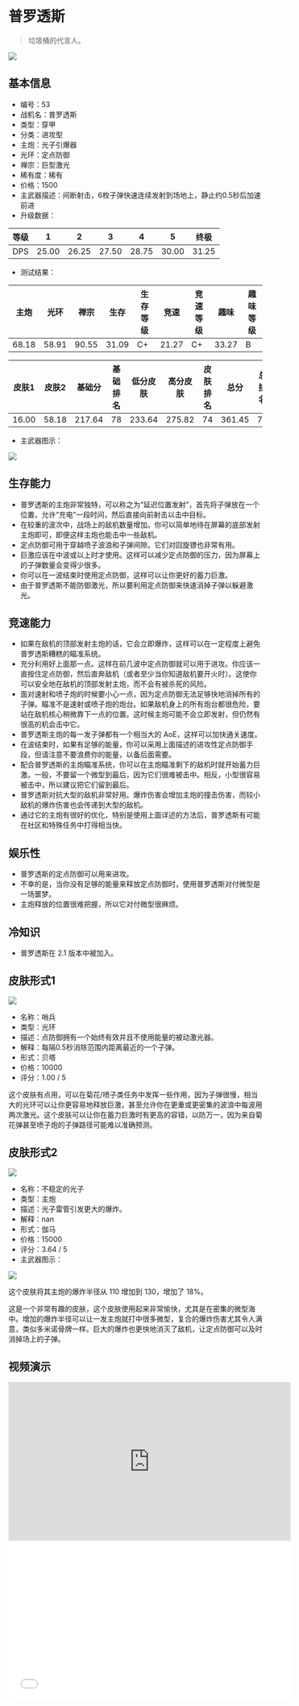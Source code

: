 # 普罗透斯

> 垃圾桶的代言人。

<img src="/ships/ship_53.png" style={{zoom:1}}/>

## 基本信息

- 编号：53
- 战机名：普罗透斯
- 类型：穿甲
- 分类：进攻型
- 主炮：光子引爆器
- 光环：定点防御
- 禅宗：巨型激光
- 稀有度：稀有
- 价格：1500
- 主武器描述：间断射击，6枚子弹快速连续发射到场地上，静止约0.5秒后加速前进
- 升级数据：

| 等级 | 1 | 2 | 3 | 4 | 5 | 终极 |
|--|--|--|--|--|--|--|
| DPS | 25.00 | 26.25 | 27.50 | 28.75 | 30.00 | 31.25 |

- 测试结果：

| 主炮 | 光环 | 禅宗 | 生存 | 生存等级 | 竞速 | 竞速等级 | 趣味 | 趣味等级 |
|--|--|--|--|--|--|--|--|--|
| 68.18 | 58.91 | 90.55 | 31.09 | C+ | 21.27 | C+ | 33.27 | B |

| 皮肤1 | 皮肤2 | 基础分 | 基础排名 | 低分皮肤 | 高分皮肤 | 皮肤排名 | 总分 | 总排名 |
|--|--|--|--|--|--|--|--|--|
| 16.00 | 58.18 | 217.64 | 78 | 233.64 | 275.82 | 74 | 361.45 | 72 |

- 主武器图示：

<img src="/illustration/main_53.gif" style={{zoom:1}}/>

## 生存能力

- 普罗透斯的主炮非常独特，可以称之为“延迟位置发射”，首先将子弹放在一个位置，允许“充电”一段时间，然后直接向前射击以击中目标。
- 在较重的波次中，战场上的敌机数量增加。你可以简单地待在屏幕的底部发射主炮即可，即便这样主炮也能击中一些敌机。
- 定点防御可用于穿越喷子波浪和子弹间隙。它们对回旋镖也非常有用。
- 巨激应该在中波或以上时才使用。这样可以减少定点防御的压力，因为屏幕上的子弹数量会变得少很多。
- 你可以在一波结束时使用定点防御，这样可以让你更好的蓄力巨激。
- 由于普罗透斯不能防御激光，所以要利用定点防御来快速消掉子弹以躲避激光。

## 竞速能力

- 如果在敌机的顶部发射主炮的话，它会立即爆炸，这样可以在一定程度上避免普罗透斯糟糕的瞄准系统。
- 充分利用好上面那一点。这样在前几波中定点防御就可以用于进攻。你应该一直按住定点防御，然后直奔敌机（或者至少当你知道敌机要开火时）。这使你可以安全地在敌机的顶部发射主炮，而不会有被杀死的风险。
- 面对速射和喷子炮的时候要小心一点，因为定点防御无法足够快地消掉所有的子弹。瞄准不是速射或喷子炮的炮台。如果敌机身上的所有炮台都很危险，要站在敌机核心稍微靠下一点的位置。这时候主炮可能不会立即发射，但仍然有很高的机会击中它。
- 普罗透斯主炮的每一发子弹都有一个相当大的 AoE，这样可以加快通关速度。
- 在波结束时，如果有足够的能量，你可以采用上面描述的进攻性定点防御手段，但请注意不要浪费你的能量，以备后面需要。
- 配合普罗透斯的主炮瞄准系统，你可以在主炮瞄准剩下的敌机时就开始蓄力巨激。一般，不要留一个微型到最后，因为它们很难被击中。相反，小型很容易被击中，所以建议把它们留到最后。
- 普罗透斯对抗大型的敌机非常好用。爆炸伤害会增加主炮的撞击伤害，而较小敌机的爆炸伤害也会传递到大型的敌机。
- 通过它的主炮有很好的优化，特别是使用上面详述的方法后，普罗透斯有可能在社区和特殊任务中打得相当快。

## 娱乐性

- 普罗透斯的定点防御可以用来进攻。
- 不幸的是，当你没有足够的能量来释放定点防御时，使用普罗透斯对付微型是一场噩梦。
- 主炮释放的位置很难把握，所以它对付微型很麻烦。

## 冷知识

- 普罗透斯在 2.1 版本中被加入。

## 皮肤形式1

<img src="/ships/ship_53_apex_1.png" style={{zoom:1}}/>

- 名称：哨兵
- 类型：光环
- 描述：点防御拥有一个始终有效并且不使用能量的被动激光器。
- 解释：每隔0.5秒消除范围内距离最近的一个子弹。
- 形式：贝塔
- 价格：10000
- 评分：1.00 / 5

这个皮肤有点用，可以在菊花/喷子类任务中发挥一些作用，因为子弹很慢，相当大的光环可以让你更容易地释放巨激，甚至允许你在更重或更密集的波浪中每波用两次激光。这个皮肤可以让你在蓄力巨激时有更高的容错，以防万一，因为来自菊花弹甚至喷子炮的子弹路径可能难以准确预测。

## 皮肤形式2

<img src="/ships/ship_53_apex_2.png" style={{zoom:1}}/>

- 名称：不稳定的光子
- 类型：主炮
- 描述：光子雷管引发更大的爆炸。
- 解释：nan
- 形式：伽马
- 价格：15000
- 评分：3.64 / 5
- 主武器图示：

<img src="/illustration/main_53_gamma.gif" style={{zoom:1}}/>

这个皮肤将其主炮的爆炸半径从 110 增加到 130，增加了 18%。

这是一个非常有趣的皮肤，这个皮肤使用起来非常愉快，尤其是在密集的微型海中。增加的爆炸半径可以让一发主炮就打中很多微型，复合的爆炸伤害尤其令人满意，类似多米诺骨牌一样。巨大的爆炸也更快地消灭了敌机，让定点防御可以及时消掉场上的子弹。

## 视频演示

<iframe width="560" height="315" src="https://www.youtube.com/embed/OJJ-tGAz5GE?si=CLIMJBLJkNsp2wvC" title="YouTube video player" frameborder="0" allow="accelerometer; autoplay; clipboard-write; encrypted-media; gyroscope; picture-in-picture; web-share" referrerpolicy="strict-origin-when-cross-origin" allowfullscreen></iframe>

<br/>

<iframe width="560" height="315" src="//player.bilibili.com/player.html?aid=312809015&bvid=BV1QP411m7kC&cid=1106983951&p=1&autoplay=false" scrolling="no" border="0" frameborder="no" allow="accelerometer; autoplay; clipboard-write; encrypted-media; gyroscope; picture-in-picture; web-share" framespacing="0" allowfullscreen="true"> </iframe>
